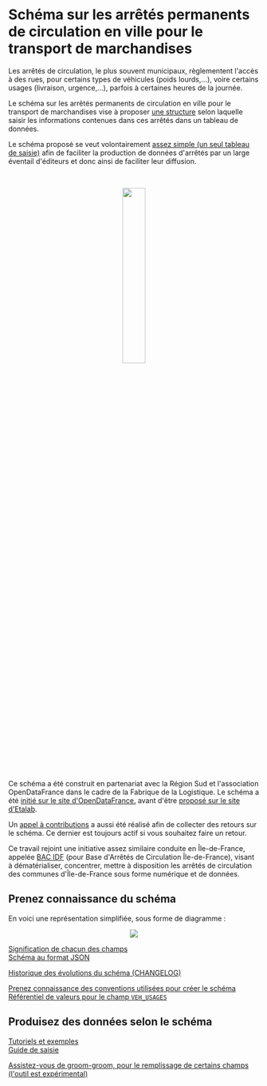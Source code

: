 # Schéma sur les arrêtés permanents de circulation en ville pour le transport de marchandises

Les arrêtés de circulation, le plus souvent municipaux, règlementent l'accès à des rues, pour certains types de véhicules (poids lourds,…), voire certains usages (livraison, urgence,…), parfois à certaines heures de la journée.

Le schéma sur les arrêtés permanents de circulation en ville pour le transport de marchandises vise à proposer [une structure](https://github.com/CEREMA/schema-arrete-circulation-marchandises/blob/master/documentation/schema-page.md) selon laquelle saisir les informations contenues dans ces arrêtés dans un tableau de données.

Le schéma proposé se veut volontairement [assez simple (un seul tableau de saisie)](https://github.com/CEREMA/schema-arrete-circulation-marchandises/blob/master/exemple-valide.csv) afin de faciliter la production de données d'arrêtés par un large éventail d'éditeurs et donc ainsi de faciliter leur diffusion.

<br>
<p align=center>
<img src=https://gblobscdn.gitbook.com/spaces%2F-M8umwbbnQtktzDT0-5_%2Favatar-rectangle-1591200295956.png?alt=media width='30%'>
</p>

Ce schéma a été construit en partenariat avec la Région Sud et l'association OpenDataFrance dans le cadre de la Fabrique de la Logistique. Le schéma a été [initié sur le site d'OpenDataFrance.](https://opendatafrance.gitbook.io/fablog/territoires/chantiers/partage-des-donnees/arretes-de-circulation) avant d'être [proposé sur le site d'Etalab](https://github.com/etalab/schema.data.gouv.fr/issues/157).

Un [appel à contributions](https://forms.gle/vUALzEDQqRsY2NgG9) a aussi été réalisé afin de collecter des retours sur le schéma. Ce dernier est toujours actif si vous souhaitez faire un retour.

Ce travail rejoint une initiative assez similaire conduite en Île-de-France, appelée [BAC IDF](https://bac-idf.fr/) (pour Base d'Arrêtés de Circulation Île-de-France), visant à dématérialiser, concentrer, mettre à disposition les arrêtés de circulation des communes d'Île-de-France sous forme numérique et de données.

## Prenez connaissance du schéma
En voici une représentation simplifiée, sous forme de diagramme :

<p align=center>
<img src=https://raw.githubusercontent.com/CEREMA/schema-arrete-circulation-marchandises/master/mindmaps/arrete-permanent-circulation.png>
</p>

[Signification de chacun des champs](https://github.com/CEREMA/schema-arrete-circulation-marchandises/blob/master/documentation/schema-page.md)  
[Schéma au format JSON](https://github.com/CEREMA/schema-arrete-circulation-marchandises/blob/master/schema.json)  

[Historique des évolutions du schéma (CHANGELOG)](https://github.com/CEREMA/schema-arrete-circulation-marchandises/blob/master/CHANGELOG.md)

[Prenez connaissance des conventions utilisées pour créer le schéma](https://github.com/CEREMA/schema-arrete-circulation-marchandises/blob/master/A-PROPOS.md)   
[Référentiel de valeurs pour le champ `VEH_USAGES`](https://github.com/CEREMA/schema-arrete-circulation-marchandises/blob/master/referentiels/VEH_USAGES.csv)  

## Produisez des données selon le schéma
[Tutoriels et exemples](https://github.com/CEREMA/schema-arrete-circulation-marchandises/blob/master/EXEMPLES.md)   
[Guide de saisie](https://github.com/CEREMA/schema-arrete-circulation-marchandises/blob/master/GUIDE.md)  

[Assistez-vous de groom-groom, pour le remplissage de certains champs (l'outil est expérimental)](https://cerema-med.shinyapps.io/groom-groom/)  
